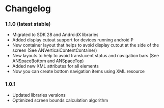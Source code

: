 # Changelog

### 1.1.0 (latest stable)

- Migrated to SDK 28 and AndroidX libraries
- Added display cutout support for devices running android P
- New container layout that helps to avoid display cutout at the side of the screen (See ANVerticalContentContainer)
- New layouts to help to avoid translucent status and navigation bars (See ANSpaceBottom and ANSpaceTop)
- Added new XML attributes for all elements
- Now you can create bottom navigation items using XML resource

### 1.0.1

* Updated libraries versions
* Optimized screen bounds calculation algorithm
